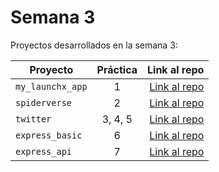 # Semana 3 

Proyectos desarrollados en la semana 3:

| Proyecto | Práctica | Link al repo |
| ------------- |:-------------:| -----:|
|`my_launchx_app`|1|[Link al repo](https://github.com/AlejandroMorales-s/my_launchx_app)|
|`spiderverse`|2|[Link al repo](https://github.com/AlejandroMorales-s/spiderverse)|
|`twitter`|3, 4, 5|[Link al repo](https://github.com/AlejandroMorales-s/twitter)|
|`express_basic`|6|[Link al repo](https://github.com/AlejandroMorales-s/express_basic)|
|`express_api`|7|[Link al repo](https://github.com/AlejandroMorales-s/express_api)|